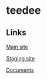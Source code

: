 # teedee

## Links

[Main site](https://tee-dee.herokuapp.com)

[Staging site](https://tee-dee-staging.herokuapp.com)

[Documents](https://captainmeta4.github.io/teedee/index)
